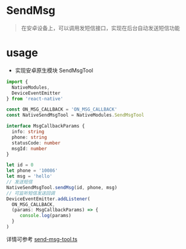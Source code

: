 # SendMsg
> 在安卓设备上，可以调用发短信接口，实现在后台自动发送短信功能

# usage
- 实现安卓原生模块 SendMsgTool
```typescript
import {
  NativeModules,
  DeviceEventEmitter
} from 'react-native'

const ON_MSG_CALLBACK = 'ON_MSG_CALLBACK'
const NativeSendMsgTool = NativeModules.SendMsgTool

interface MsgCallbackParams {
  info: string
  phone: string
  statusCode: number
  msgId: number
}

let id = 0
let phone = '10086'
let msg = 'hello'
// 发送短信
NativeSendMsgTool.sendMsg(id, phone, msg)
// 可监听短信发送回调
DeviceEventEmitter.addListener(
  ON_MSG_CALLBACK,
  (params: MsgCallbackParams) => {
     console.log(params)
  }
)
```
详情可参考 [send-msg-tool.ts](https://github.com/linjiajian999/SendMsg/blob/master/src/send-msg-tool/index.ts)
